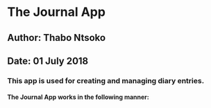 # The Journal App #
## Author: Thabo Ntsoko ##
## Date:   01 July 2018 ##

### This app is used for creating and managing diary entries. ###

#### The Journal App works in the following manner: ####